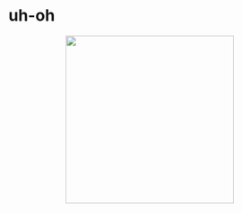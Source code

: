 # uh-oh

<div id="header" align="center">
  <img src="https://media.giphy.com/media/v1.Y2lkPTc5MGI3NjExNTZxM3hlYWh3OW4yazU2aTA1b3hvNHgwNmIwNTkzcTgyMm8yZ2FlMSZlcD12MV9pbnRlcm5hbF9naWZfYnlfaWQmY3Q9Zw/xTiTngQ7Gpakdpm4nu/giphy.gif" width = "300"/>
</div>
